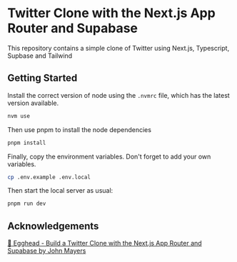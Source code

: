 # Twitter Clone with the Next.js App Router and Supabase

This repository contains a simple clone of Twitter using Next.js, Typescript, Supbase and Tailwind

## Getting Started

Install the correct version of node using the `.nvmrc` file, which has the latest version available.

```sh
nvm use
```

Then use pnpm to install the node dependencies

```sh
pnpm install
```

Finally, copy the environment variables. Don't forget to add your own variables.

```sh
cp .env.example .env.local
```

Then start the local server as usual:

```sh
pnpm run dev
```

## Acknowledgements

[🥚 Egghead - Build a Twitter Clone with the Next.js App Router and Supabase by John Mayers](https://egghead.io/courses/build-a-twitter-clone-with-the-next-js-app-router-and-supabase-19bebadb)
